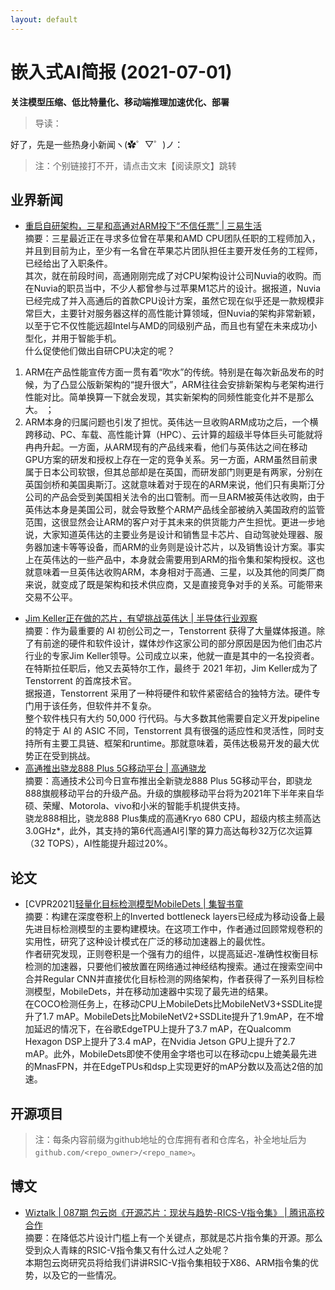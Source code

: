 ```yaml
---
layout: default
---
```


# 嵌入式AI简报 (2021-07-01)  

**关注模型压缩、低比特量化、移动端推理加速优化、部署**  

> 导读：

好了，先是一些热身小新闻ヽ(✿゜▽゜)ノ：


> 注：个别链接打不开，请点击文末【阅读原文】跳转


## 业界新闻  

- [重启自研架构，三星和高通对ARM投下“不信任票” | 三易生活](https://mp.weixin.qq.com/s/Cx6wC10nECNs9POwjvTtOA)  
摘要：三星最近正在寻求多位曾在苹果和AMD CPU团队任职的工程师加入，并且到目前为止，至少有一名曾在苹果芯片团队担任主要开发任务的工程师，已经给出了入职条件。  
其次，就在前段时间，高通刚刚完成了对CPU架构设计公司Nuvia的收购。而在Nuvia的职员当中，不少人都曾参与过苹果M1芯片的设计。据报道，Nuvia已经完成了并入高通后的首款CPU设计方案，虽然它现在似乎还是一款规模非常巨大，主要针对服务器这样的高性能计算领域，但Nuvia的架构非常新颖，以至于它不仅性能远超Intel与AMD的同级别产品，而且也有望在未来成功小型化，并用于智能手机。  
什么促使他们做出自研CPU决定的呢？  
1. ARM在产品性能宣传方面一贯有着“吹水”的传统。特别是在每次新品发布的时候，为了凸显公版新架构的“提升很大”，ARM往往会安排新架构与老架构进行性能对比。简单换算一下就会发现，其实新架构的同频性能变化并不是那么大。
；  
2. ARM本身的归属问题也引发了担忧。英伟达一旦收购ARM成功之后，一个横跨移动、PC、车载、高性能计算（HPC）、云计算的超级半导体巨头可能就将冉冉升起。一方面，从ARM现有的产品线来看，他们与英伟达之间在移动GPU方案的研发和授权上存在一定的竞争关系。另一方面，ARM虽然目前隶属于日本公司软银，但其总部却是在英国，而研发部门则更是有两家，分别在英国剑桥和美国奥斯汀。这就意味着对于现在的ARM来说，他们只有奥斯汀分公司的产品会受到美国相关法令的出口管制。而一旦ARM被英伟达收购，由于英伟达本身是美国公司，就会导致整个ARM产品线全部被纳入美国政府的监管范围，这很显然会让ARM的客户对于其未来的供货能力产生担忧。更进一步地说，大家知道英伟达的主要业务是设计和销售显卡芯片、自动驾驶处理器、服务器加速卡等等设备，而ARM的业务则是设计芯片，以及销售设计方案。事实上在英伟达的一些产品中，本身就会需要用到ARM的指令集和架构授权。这也就意味着一旦英伟达收购ARM，本身相对于高通、三星，以及其他的同类厂商来说，就变成了既是架构和技术供应商，又是直接竞争对手的关系。可能带来交易不公平。  
- [Jim Keller正在做的芯片，有望挑战英伟达 | 半导体行业观察](https://mp.weixin.qq.com/s/S_30W69nkegcLH66DutnLA)  
摘要：作为最重要的 AI 初创公司之一，Tenstorrent 获得了大量媒体报道。除了有前途的硬件和软件设计，媒体炒作这家公司的部分原因是因为他们由芯片行业的专家Jim Keller领导。公司成立以来，他就一直是其中的一名投资者。在特斯拉任职后，他又去英特尔工作，最终于 2021 年初，Jim Keller成为了Tenstorrent 的首席技术官。  
据报道，Tenstorrent 采用了一种将硬件和软件紧密结合的独特方法。硬件专门用于该任务，但软件并不复杂。  
整个软件栈只有大约 50,000 行代码。与大多数其他需要自定义开发pipeline的特定于 AI 的 ASIC 不同，Tenstorrent 具有很强的适应性和灵活性，同时支持所有主要工具链、框架和runtime。那就意味着，英伟达极易开发的最大优势正在受到挑战。  
- [高通推出骁龙888 Plus 5G移动平台 | 高通骁龙](https://mp.weixin.qq.com/s/kM1WQusx4IzsLTx5E0zA9A)  
摘要：高通技术公司今日宣布推出全新骁龙888 Plus 5G移动平台，即骁龙888旗舰移动平台的升级产品。升级的旗舰移动平台将为2021年下半年来自华硕、荣耀、Motorola、vivo和小米的智能手机提供支持。  
骁龙888相比，骁龙888 Plus集成的高通Kryo 680 CPU，超级内核主频高达3.0GHz*，此外，其支持的第6代高通AI引擎的算力高达每秒32万亿次运算（32 TOPS），AI性能提升超过20%。  



## 论文

- [CVPR2021][轻量化目标检测模型MobileDets | 集智书童](https://mp.weixin.qq.com/s/CoMa863Buvz_ftyXGFENUw)  
摘要：构建在深度卷积上的Inverted bottleneck layers已经成为移动设备上最先进目标检测模型的主要构建模块。在这项工作中，作者通过回顾常规卷积的实用性，研究了这种设计模式在广泛的移动加速器上的最优性。  
作者研究发现，正则卷积是一个强有力的组件，以提高延迟-准确性权衡目标检测的加速器，只要他们被放置在网络通过神经结构搜索。通过在搜索空间中合并Regular CNN并直接优化目标检测的网络架构，作者获得了一系列目标检测模型，MobileDets，并在移动加速器中实现了最先进的结果。  
在COCO检测任务上，在移动CPU上MobileDets比MobileNetV3+SSDLite提升了1.7 mAP。MobileDets比MobileNetV2+SSDLite提升了1.9mAP，在不增加延迟的情况下，在谷歌EdgeTPU上提升了3.7 mAP，在Qualcomm Hexagon DSP上提升了3.4 mAP，在Nvidia Jetson GPU上提升了2.7 mAP。此外，MobileDets即使不使用金字塔也可以在移动cpu上媲美最先进的MnasFPN，并在EdgeTPUs和dsp上实现更好的mAP分数以及高达2倍的加速。



## 开源项目


> 注：每条内容前缀为github地址的仓库拥有者和仓库名，补全地址后为`github.com/<repo_owner>/<repo_name>`。

## 博文

- [Wiztalk | 087期 包云岗《开源芯片：现状与趋势-RICS-V指令集》 | 腾讯高校合作](https://mp.weixin.qq.com/s/RQbEdHWV7iqjdlYquIrZbw)  
摘要：在降低芯片设计门槛上有一个关键点，那就是芯片指令集的开源。那么受到众人青睐的RSIC-V指令集又有什么过人之处呢？  
本期包云岗研究员将给我们讲讲RSIC-V指令集相较于X86、ARM指令集的优势，以及它的一些情况。  


